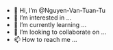 - 👋 Hi, I’m @Nguyen-Van-Tuan-Tu
- 👀 I’m interested in ...
- 🌱 I’m currently learning ...
- 💞️ I’m looking to collaborate on ...
- 📫 How to reach me ...

<!---
Nguyen-Van-Tuan-Tu/Nguyen-Van-Tuan-Tu is a ✨ special ✨ repository because its `README.md` (this file) appears on your GitHub profile.
You can click the Preview link to take a look at your changes.
--->
